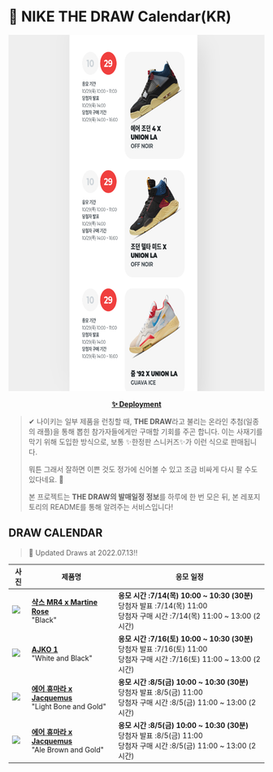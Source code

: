 # 👟 NIKE THE DRAW Calendar(KR)

<div align="center">
  <a href="https://junhoyeo.github.io/NIKE-THE-DRAW-Calendar/">
    <img src="./docs/images/preview.png" alt="Preview image of deployed application" height="700px" width="700px" />
  </a>
</div>

<p align="center">
  <a href="https://junhoyeo.github.io/NIKE-THE-DRAW-Calendar/">
    <strong>✨ Deployment</strong>
  </a>
</p>

> ✔ 나이키는 일부 제품을 런칭할 때, **THE DRAW**라고 불리는 온라인 추첨(일종의 래플)을 통해 뽑힌 참가자들에게만 구매할 기회를 주곤 합니다. 이는 사재기를 막기 위해 도입한 방식으로, 보통 ✨한정판 스니커즈✨가 이런 식으로 판매됩니다.
>
> 뭐튼 그래서 잘하면 이쁜 것도 정가에 신어볼 수 있고 조금 비싸게 다시 팔 수도 있다네요. 🤭
>
> 본 프로젝트는 **THE DRAW의 발매일정 정보**를 하루에 한 번 모은 뒤, 본 레포지토리의 README를 통해 알려주는 서비스입니다!

## DRAW CALENDAR

<!-- DRAW CALENDAR: START -->

> 👟 Updated Draws at 2022.07.13‼️

| 사진 | 제품명 | 응모 일정 |
| --- | ---- | ------- |
| <img src="https://static-breeze.nike.co.kr/kr/ko_kr/cmsstatic/product/DQ2401-001/eb8eabdb-2966-4829-a466-63f81ee654d0_primary.jpg?snkrBrowse" width="256" /> | <a href="https://www.nike.com/kr/launch/t/women/fw/nike-sportswear/DQ2401-001/WdO5odIN/nike-shox-mr4"><strong>샥스 MR4 x Martine Rose</strong><br /></a> "Black" | <strong>응모 시간 :7/14(목) 10:00 ~ 10:30 (30분)</strong><br />당첨자 발표 :7/14(목) 11:00<br />당첨자 구매 시간 :7/14(목) 11:00 ~ 13:00 (2시간) |
| <img src="https://static-breeze.nike.co.kr/kr/ko_kr/cmsstatic/product/DO5047-100/42ec2db7-bee7-45e9-9d7a-559f0a15ebd0_primary.jpg?snkrBrowse" width="256" /> | <a href="https://www.nike.com/kr/launch/t/men/fw/basketball/DO5047-100/BlL8cD7/ajko-1"><strong>AJKO 1</strong><br /></a> "White and Black" | <strong>응모 시간 :7/16(토) 10:00 ~ 10:30 (30분)</strong><br />당첨자 발표 :7/16(토) 11:00<br />당첨자 구매 시간 :7/16(토) 11:00 ~ 13:00 (2시간) |
| <img src="https://static-breeze.nike.co.kr/kr/ko_kr/cmsstatic/product/DR0420-001/ec36632f-41f9-4263-a8c8-f5cd524bdb44_primary.jpg?snkrBrowse" width="256" /> | <a href="https://www.nike.com/kr/launch/t/women/fw/nike-sportswear/DR0420-001/ujE11v000H/nike-air-humara-lx"><strong>에어 휴마라 x Jacquemus</strong><br /></a> "Light Bone and Gold" | <strong>응모 시간 :8/5(금) 10:00 ~ 10:30 (30분)</strong><br />당첨자 발표 :8/5(금) 11:00<br />당첨자 구매 시간 :8/5(금) 11:00 ~ 13:00 (2시간) |
| <img src="https://static-breeze.nike.co.kr/kr/ko_kr/cmsstatic/product/DR0420-200/e84f7ebe-9e37-4a91-b326-b2f5b64c25b7_primary.jpg?snkrBrowse" width="256" /> | <a href="https://www.nike.com/kr/launch/t/women/fw/nike-sportswear/DR0420-200/5bQ38dn/nike-air-humara-lx"><strong>에어 휴마라 x Jacquemus</strong><br /></a> "Ale Brown and Gold" | <strong>응모 시간 :8/5(금) 10:00 ~ 10:30 (30분)</strong><br />당첨자 발표 :8/5(금) 11:00<br />당첨자 구매 시간 :8/5(금) 11:00 ~ 13:00 (2시간) |

<!-- DRAW CALENDAR: END -->
